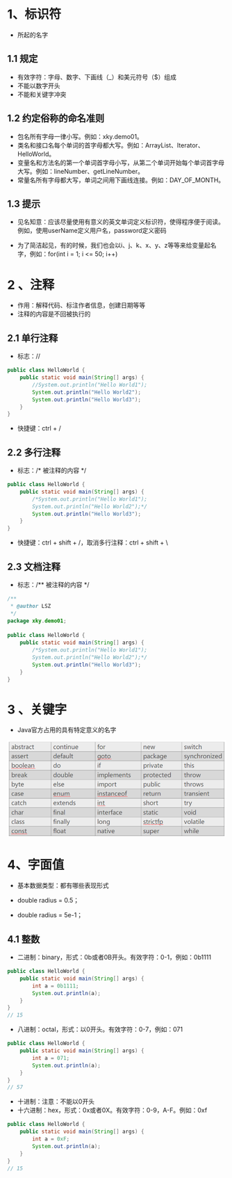 # 1、标识符

+ 所起的名字

## 1.1 规定

+ 有效字符：字母、数字、下画线（_）和美元符号（$）组成
+ 不能以数字开头
+ 不能和关键字冲突

## 1.2 约定俗称的命名准则

- 包名所有字母一律小写。例如：xky.demo01。
- 类名和接口名每个单词的首字母都大写。例如：ArrayList、Iterator、HelloWorld。
- 变量名和方法名的第一个单词首字母小写，从第二个单词开始每个单词首字母大写。例如：lineNumber、getLineNumber。
- 常量名所有字母都大写，单词之间用下画线连接。例如：DAY_OF_MONTH。

## 1.3 提示

+ 见名知意：应该尽量使用有意义的英文单词定义标识符，使得程序便于阅读。例如，使用userName定义用户名，password定义密码

+ 为了简洁起见，有的时候，我们也会以i、j、k、x、y、z等等来给变量起名字，例如：for(int i = 1; i <= 50; i++)

# 2 、注释

+ 作用：解释代码、标注作者信息，创建日期等等
+ 注释的内容是不回被执行的

## 2.1 单行注释

+ 标志：//

```java
public class HelloWorld {
	public static void main(String[] args) {
		//System.out.println("Hello World1");
		System.out.println("Hello World2");
		System.out.println("Hello World3");
	}
}
```

+ 快捷键：ctrl + /

## 2.2 多行注释

+ 标志：/*  被注释的内容  */

```java
public class HelloWorld {
	public static void main(String[] args) {
		/*System.out.println("Hello World1");
		System.out.println("Hello World2");*/
		System.out.println("Hello World3");
	}
}
```

+ 快捷键：ctrl + shift + /，取消多行注释：ctrl + shift + \

## 2.3 文档注释

+ 标志：/**  被注释的内容  */

```java
/**
 * @author LSZ
 */
package xky.demo01;

public class HelloWorld {
	public static void main(String[] args) {
		/*System.out.println("Hello World1");
		System.out.println("Hello World2");*/
		System.out.println("Hello World3");
	}
}
```

# 3 、关键字

+ Java官方占用的具有特定意义的名字

![1662096369363](笔记中图片/1662096369363.png)

# 4、字面值

+ 基本数据类型：都有哪些表现形式

+ double radius = 0.5；
+ double radius = 5e-1；

## 4.1 整数

+ 二进制：binary，形式：0b或者0B开头。有效字符：0-1，例如：0b1111

```java
public class HelloWorld {
	public static void main(String[] args) {
		int a = 0b1111;
		System.out.println(a);
	}
}
// 15
```

+ 八进制：octal，形式：以0开头。有效字符：0-7，例如：071

```java
public class HelloWorld {
	public static void main(String[] args) {
		int a = 071;
		System.out.println(a);
	}
}
// 57
```

+ 十进制：注意：不能以0开头
+ 十六进制：hex，形式：0x或者0X。有效字符：0-9，A-F。例如：0xf

```java
public class HelloWorld {
	public static void main(String[] args) {
		int a = 0xF;
		System.out.println(a);
	}
}
// 15
```


